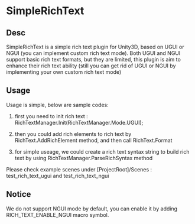 # SimpleRichText

## Desc
SimpleRichText is a simple rich text plugin for Unity3D, based on UGUI or NGUI (you can implement custom rich text mode).
Both UGUI and NGUI support basic rich text formats, but they are limited, this plugin is aim to enhance their rich 
text ability (still you can get rid of UGUI or NGUI by implementing your own custom rich text mode)

## Usage
Usage is simple, below are sample codes:

1. first you need to init rich text : RichTextManager.Init(RichTextManager.Mode.UGUI);
  
2. then you could add rich elements to rich text by RichText.AddRichElement method,
   and then call RichText.Format
   
3. for simple useage, we could create a rich text syntax string to build rich text by
   using RichTextManager.ParseRichSyntax method
   
Please check example scenes under [ProjectRoot]/Scenes : test_rich_text_ugui and test_rich_text_ngui

## Notice
We do not support NGUI mode by default, you can enable it by adding RICH_TEXT_ENABLE_NGUI macro symbol.
